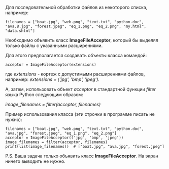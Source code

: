 Для последовательной обработки файлов из некоторого списка, например:

`
filenames = ["boat.jpg", "web.png", "text.txt", "python.doc", "ava.8.jpg", "forest.jpeg", "eq_1.png", "eq_2.png", "my.html", "data.shtml"]
`

Необходимо объявить класс **ImageFileAcceptor**, который бы выделял только файлы с указанными расширениями.

Для этого предполагается создавать объекты класса командой:

`acceptor = ImageFileAcceptor(extensions)`

где _extensions_ - кортеж с допустимыми расширениями файлов, например: _extensions = ('jpg', 'bmp', 'jpeg')._

А, затем, использовать объект _acceptor_ в стандартной функции _filter_ языка Python следующим образом:

_image_filenames = filter(acceptor, filenames)_

Пример использования класса (эти строчки в программе писать не нужно):

```
filenames = ["boat.jpg", "web.png", "text.txt", "python.doc", "ava.jpg", "forest.jpeg", "eq_1.png", "eq_2.png"]
acceptor = ImageFileAcceptor(('jpg', 'bmp', 'jpeg'))
image_filenames = filter(acceptor, filenames)
print(list(image_filenames))  # ["boat.jpg", "ava.jpg", "forest.jpeg"]
```

P.S. Ваша задача только объявить класс **ImageFileAcceptor**. На экран ничего выводить не нужно. 